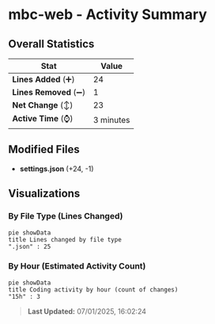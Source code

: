 # mbc-web - Activity Summary 

## Overall Statistics

| Stat                   | Value                                                             |
| ---------------------- | ----------------------------------------------------------------- |
| **Lines Added** (➕)   | 24                                          |
| **Lines Removed** (➖) | 1                                        |
| **Net Change** (↕)    | 23                |
| **Active Time** (⌚)   | 3 minutes |


## Modified Files
- **settings.json** (+24, -1)

## Visualizations

### By File Type (Lines Changed)

```mermaid
pie showData
title Lines changed by file type
".json" : 25
```

### By Hour (Estimated Activity Count)

```mermaid
pie showData
title Coding activity by hour (count of changes)
"15h" : 3
```


> **Last Updated:** 07/01/2025, 16:02:24